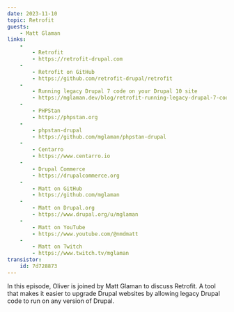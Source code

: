 ```yaml
---
date: 2023-11-10
topic: Retrofit
guests:
    - Matt Glaman
links:
    -
        - Retrofit
        - https://retrofit-drupal.com
    -
        - Retrofit on GitHub
        - https://github.com/retrofit-drupal/retrofit
    -
        - Running legacy Drupal 7 code on your Drupal 10 site
        - https://mglaman.dev/blog/retrofit-running-legacy-drupal-7-code-your-drupal-10-site
    -
        - PHPStan
        - https://phpstan.org
    -
        - phpstan-drupal
        - https://github.com/mglaman/phpstan-drupal
    -
        - Centarro
        - https://www.centarro.io
    -
        - Drupal Commerce
        - https://drupalcommerce.org
    -
        - Matt on GitHub
        - https://github.com/mglaman
    -
        - Matt on Drupal.org
        - https://www.drupal.org/u/mglaman
    -
        - Matt on YouTube
        - https://www.youtube.com/@nmdmatt
    -
        - Matt on Twitch
        - https://www.twitch.tv/mglaman
transistor:
    id: 7d728873
---
```


In this episode, Oliver is joined by Matt Glaman to discuss Retrofit. A tool that makes it easier to upgrade Drupal websites by allowing legacy Drupal code to run on any version of Drupal.
